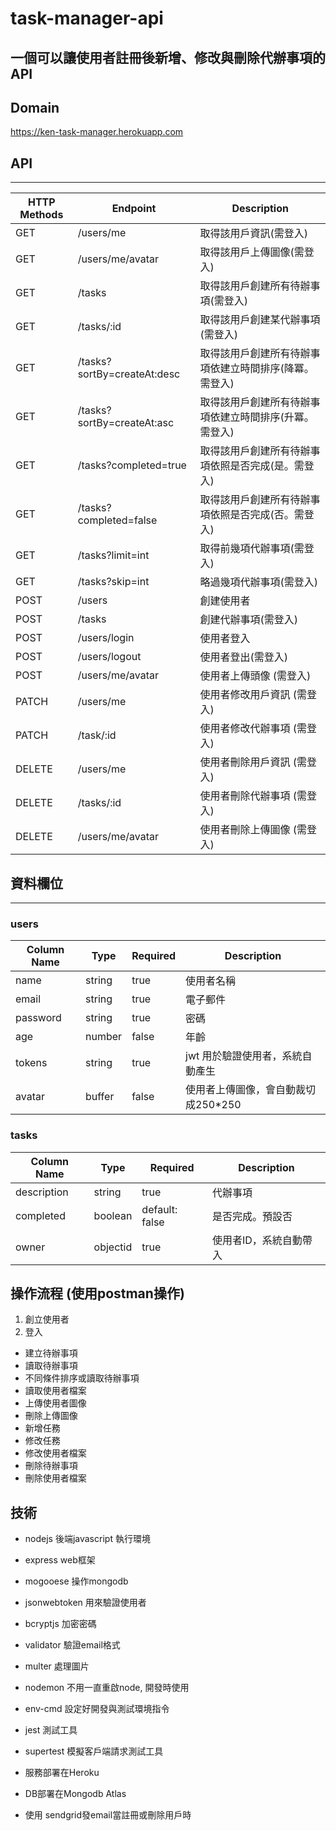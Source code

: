 # task-manager-api

## 一個可以讓使用者註冊後新增、修改與刪除代辦事項的API

## Domain
https://ken-task-manager.herokuapp.com

## API
-------------------
|    HTTP Methods | Endpoint                   | Description            |
| ----------------| ---------------------------|------------------------
| GET             | /users/me                  | 取得該用戶資訊(需登入)
| GET             | /users/me/avatar           | 取得該用戶上傳圖像(需登入)
| GET             | /tasks                     | 取得該用戶創建所有待辦事項(需登入)
| GET             | /tasks/:id                 | 取得該用戶創建某代辦事項(需登入)
| GET             | /tasks?sortBy=createAt:desc| 取得該用戶創建所有待辦事項依建立時間排序(降冪。需登入)
| GET             | /tasks?sortBy=createAt:asc | 取得該用戶創建所有待辦事項依建立時間排序(升冪。需登入)
| GET             | /tasks?completed=true      | 取得該用戶創建所有待辦事項依照是否完成(是。需登入)
| GET             | /tasks?completed=false     | 取得該用戶創建所有待辦事項依照是否完成(否。需登入)
| GET             | /tasks?limit=int           | 取得前幾項代辦事項(需登入)
| GET             | /tasks?skip=int            | 略過幾項代辦事項(需登入)
| POST            | /users                     | 創建使用者
| POST            | /tasks                     | 創建代辦事項(需登入)
| POST            | /users/login               | 使用者登入
| POST            | /users/logout              | 使用者登出(需登入)
| POST            | /users/me/avatar           | 使用者上傳頭像 (需登入)
| PATCH           | /users/me                  | 使用者修改用戶資訊 (需登入)
| PATCH           | /task/:id                  | 使用者修改代辦事項 (需登入)
| DELETE          | /users/me                  | 使用者刪除用戶資訊 (需登入)
| DELETE          | /tasks/:id                 | 使用者刪除代辦事項 (需登入)
| DELETE          | /users/me/avatar           | 使用者刪除上傳圖像 (需登入)

## 資料欄位
-------------------
### users
|  Column Name  |   Type   | Required    | Description                    
| --------------| ---------|-------------|--------------------------------
|  name         | string   | true        | 使用者名稱   
|  email        | string   | true        | 電子郵件
|  password     | string   | true        | 密碼
|  age          | number   | false       | 年齡
|  tokens       | string   | true        | jwt 用於驗證使用者，系統自動產生
|  avatar       | buffer   | false       | 使用者上傳圖像，會自動裁切成250*250

### tasks
|   Column Name |   Type   | Required       | Description            
| --------------| ---------|----------------|----------------
|  description  | string   | true           | 代辦事項
|  completed    | boolean  | default: false | 是否完成。預設否
|  owner        | objectid | true           | 使用者ID，系統自動帶入


## 操作流程 (使用postman操作)
1. 創立使用者
2. 登入
* 建立待辦事項
* 讀取待辦事項
* 不同條件排序或讀取待辦事項
* 讀取使用者檔案
* 上傳使用者圖像
* 刪除上傳圖像
* 新增任務
* 修改任務
* 修改使用者檔案
* 刪除待辦事項
* 刪除使用者檔案

## 技術
* nodejs 後端javascript 執行環境
* express web框架
* mogooese 操作mongodb
* jsonwebtoken 用來驗證使用者
* bcryptjs 加密密碼
* validator 驗證email格式
* multer 處理圖片

* nodemon 不用一直重啟node, 開發時使用
* env-cmd 設定好開發與測試環境指令
* jest 測試工具
* supertest 模擬客戶端請求測試工具

* 服務部署在Heroku
* DB部署在Mongodb Atlas
* 使用 sendgrid發email當註冊或刪除用戶時
